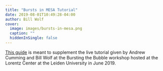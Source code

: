```yaml
---
title: "Bursts in MESA Tutorial"
date: 2019-08-01T10:49:28-04:00
author: Bill Wolf
cover:
  image: images/bursts-in-mesa.png
  caption: ""
  hiddenInSingle: false
---
```


[This guide](https://billwolf.space/projects/leiden_2019/) is meant to supplement the live tutorial given by Andrew Cumming and Bill Wolf at the Bursting the Bubble workshop hosted at the Lorentz Center at the Leiden University in June 2019. 
